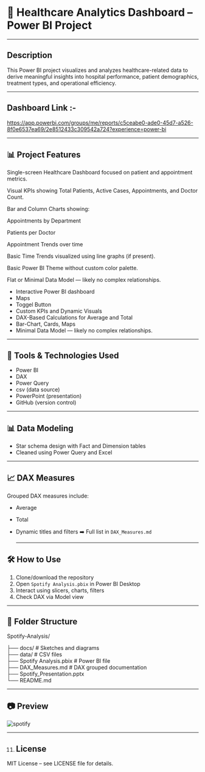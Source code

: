 
# 🏥 Healthcare Analytics Dashboard – Power BI Project

---

## Description
This Power BI project visualizes and analyzes healthcare-related data to derive meaningful insights into hospital performance, patient demographics, treatment types, and operational efficiency.


---

## Dashboard Link :-
https://app.powerbi.com/groups/me/reports/c5ceabe0-ade0-45d7-a526-8f0e6537ea69/2e8512433c309542a724?experience=power-bi

---

## 📊 Project Features

Single-screen Healthcare Dashboard focused on patient and appointment metrics.

Visual KPIs showing Total Patients, Active Cases, Appointments, and Doctor Count.

Bar and Column Charts showing:

Appointments by Department

Patients per Doctor

Appointment Trends over time

Basic Time Trends visualized using line graphs (if present).



Basic Power BI Theme without custom color palette.

Flat or Minimal Data Model — likely no complex relationships.

- Interactive Power BI dashboard
- Maps
- Toggel Button  
- Custom KPIs and Dynamic Visuals
- DAX-Based Calculations for Average and Total
- Bar-Chart, Cards, Maps
- Minimal Data Model — likely no complex relationships. 

---
  
## 🧩 Tools & Technologies Used
- Power BI  
- DAX  
- Power Query  
- csv (data source)  
- PowerPoint (presentation)  
- GitHub (version control)

 ---
   
## 📊  Data Modeling
- Star schema design with Fact and Dimension tables  
- Cleaned using Power Query and Excel

---
 
## 📈  DAX Measures
Grouped DAX measures include:
- Average  
- Total 
- Dynamic titles and filters
➡️ Full list in `DAX_Measures.md`


  ---

## 🛠️ How to Use
1. Clone/download the repository  
2. Open `Spotify Analysis.pbix` in Power BI Desktop  
3. Interact using slicers, charts, filters  
4. Check DAX via Model view

---
   
## 📁 Folder Structure
Spotify-Analysis/

├── docs/                           # Sketches and diagrams  
├── data/                           # CSV files  
├── Spotify Analysis.pbix           # Power BI file  
├── DAX_Measures.md                 # DAX grouped documentation  
├── Spotify_Presentation.pptx  
└── README.md

---

## 📷 Preview
![spotify ](https://github.com/user-attachments/assets/cf0ef215-4f3f-4e5e-80ac-e58a0dc93e7c)

---
  
11. ## License
MIT License – see LICENSE file for details.
